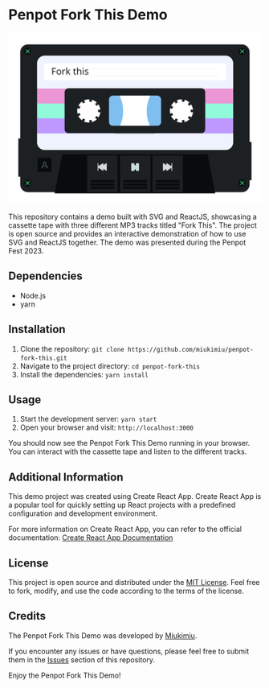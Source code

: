 # Penpot Fork This Demo

![Penpot Fork This Demo](/public/cassette.svg)

This repository contains a demo built with SVG and ReactJS, showcasing a cassette tape with three different MP3 tracks titled "Fork This". The project is open source and provides an interactive demonstration of how to use SVG and ReactJS together. The demo was presented during the Penpot Fest 2023.

## Dependencies
- Node.js
- yarn

## Installation
1. Clone the repository: `git clone https://github.com/miukimiu/penpot-fork-this.git`
2. Navigate to the project directory: `cd penpot-fork-this`
3. Install the dependencies: `yarn install`

## Usage
1. Start the development server: `yarn start`
2. Open your browser and visit: `http://localhost:3000`

You should now see the Penpot Fork This Demo running in your browser. You can interact with the cassette tape and listen to the different tracks.

## Additional Information
This demo project was created using Create React App. Create React App is a popular tool for quickly setting up React projects with a predefined configuration and development environment.

For more information on Create React App, you can refer to the official documentation: [Create React App Documentation](https://create-react-app.dev/docs/getting-started/)

## License
This project is open source and distributed under the [MIT License](LICENSE). Feel free to fork, modify, and use the code according to the terms of the license.

## Credits
The Penpot Fork This Demo was developed by [Miukimiu](https://github.com/miukimiu).

If you encounter any issues or have questions, please feel free to submit them in the [Issues](https://github.com/miukimiu/penpot-fork-this/issues) section of this repository.

Enjoy the Penpot Fork This Demo!
